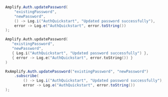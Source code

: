 <amplify-block-switcher> <amplify-block name="Java">

```java
Amplify.Auth.updatePassword(
    "existingPassword",
    "newPassword",
    () -> Log.i("AuthQuickstart", "Updated password successfully"),
    error -> Log.e("AuthQuickstart", error.toString())
);
```

</amplify-block> <amplify-block name="Kotlin">

 ```kotlin
Amplify.Auth.updatePassword(
    "existingPassword",
    "newPassword",
    { Log.i("AuthQuickstart", "Updated password successfully") },
    { error -> Log.e("AuthQuickstart", error.toString()) }
)
```

</amplify-block> <amplify-block name="RxJava">

```java
RxAmplify.Auth.updatePassword("existingPassword", "newPassword")
    .subscribe(
        () -> Log.i("AuthQuickstart", "Updated password successfully"),
        error -> Log.e("AuthQuickstart", error.toString())
);
```

</amplify-block> </amplify-block-switcher>
